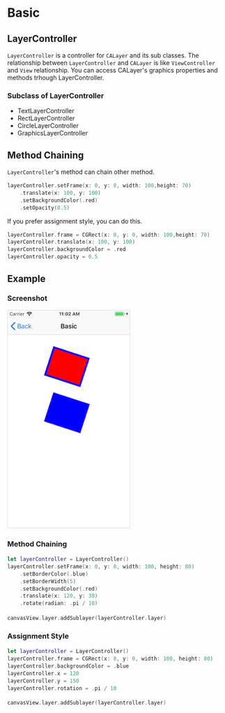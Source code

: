 # Basic

## LayerController

`LayerController` is a controller for `CALayer` and its sub classes. The relationship between `LayerController` and `CALayer` is like `ViewController` and `View` relationship. You can access CALayer's graphics properties and methods trhough LayerController.

### Subclass of LayerController

- TextLayerController
- RectLayerController
- CircleLayerController
- GraphicsLayerController

## Method Chaining

`LayerController`'s method can chain other method.

```swift
layerController.setFrame(x: 0, y: 0, width: 100,height: 70)
    .translate(x: 100, y: 100)
    .setBackgroundColor(.red)
    .setOpacity(0.5)
```

If you prefer assignment style, you can do this.

```swift
layerController.frame = CGRect(x: 0, y: 0, width: 100,height: 70)
layerController.translate(x: 100, y: 100)
layerController.backgroundColor = .red
layerController.opacity = 0.5
```

## Example

### Screenshot

![Basic](/Documentation/images/ex_basic.png)

### Method Chaining

```swift
let layerController = LayerController()
layerController.setFrame(x: 0, y: 0, width: 100, height: 80)
    .setBorderColor(.blue)
    .setBorderWidth(5)
    .setBackgroundColor(.red)
    .translate(x: 120, y: 30)
    .rotate(radian: .pi / 10)

canvasView.layer.addSublayer(layerController.layer)
```

### Assignment Style

```swift
let layerController = LayerController()
layerController.frame = CGRect(x: 0, y: 0, width: 100, height: 80)
layerController.backgroundColor = .blue
layerController.x = 120
layerController.y = 150
layerController.rotation = .pi / 10

canvasView.layer.addSublayer(layerController.layer)
```
